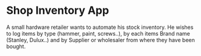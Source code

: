 # Shop Inventory App

A small hardware retailer wants to automate his stock inventory. He wishes to log items by type (hammer, paint, screws..), by each items Brand name (Stanley, Dulux..) and by Supplier or wholesaler from where they have been bought. 